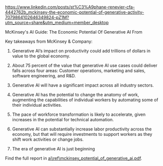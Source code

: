 https://www.linkedin.com/posts/st%C3%A9phane-renevier-cfa-4442762b_mckinsey-the-economic-potential-of-generative-activity-7079864102646349824-pZ1M?utm_source=share&utm_medium=member_desktop

McKinsey's AI Guide: The Economic Potential Of Generative AI From

Key takeaways from McKinsey & Company:

1. Generative AI’s impact on productivity could add trillions of dollars in value to the global economy.

2. About 75 percent of the value that generative AI use cases could deliver falls across four areas: Customer operations, marketing and sales, software engineering, and R&D.

3. Generative AI will have a significant impact across all industry sectors.

4. Generative AI has the potential to change the anatomy of work, augmenting the capabilities of individual workers by automating some of their individual activities.

5. The pace of workforce transformation is likely to accelerate, given increases in the potential for technical automation.

6. Generative AI can substantially increase labor productivity across the economy, but that will require investments to support workers as they shift work activities or change jobs.

7. The era of generative AI is just beginning

Find the full report in [ai\ref\mckinsey_potential_of_generative_ai.pdf](ai\ref\mckinsey_potential_of_generative_ai.pdf).
